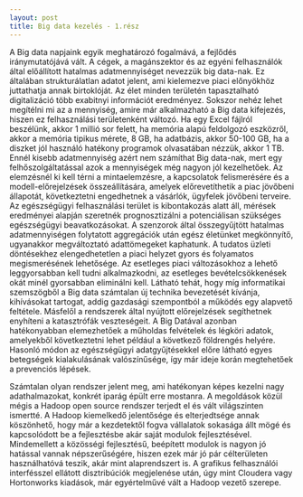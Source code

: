 ```yaml
---
layout: post
title: Big data kezelés - 1.rész
---
```


A Big data napjaink egyik meghatározó fogalmává, a fejlődés iránymutatójává vált. A cégek, a magánszektor és az egyéni felhasználók által előállított hatalmas adatmennyiséget nevezzük big data-nak. Ez általában strukturálatlan adatot jelent, ami kielemezve piaci előnyökhöz juttathatja annak birtoklóját. Az élet minden területén tapasztalható digitalizáció több exabitnyi információt eredményez. Sokszor nehéz lehet megítélni mi az a mennyiség, amire már alkalmazható a Big data kifejezés, hiszen ez felhasználási területenként változó. Ha egy Excel fájlról beszélünk, akkor 1 millió sor felett, ha memória alapú feldolgozó eszközről, akkor a memória tipikus mérete, 8 GB, ha adatbázis, akkor 50-100 GB, ha a diszket jól használó hatékony programok olvasatában nézzük, akkor 1 TB. Ennél kisebb adatmennyiség azért nem számíthat Big data-nak, mert egy felhőszolgáltatással azok a mennyiségek még nagyon jól kezelhetőek.
Az elemzésnél ki kell térni a mintaelemzésre, a kapcsolatok felismerésére és a modell-előrejelzések összeállítására, amelyek előrevetíthetik a piac jövőbeni állapotát, következtetni engedhetnek a vásárlók, ügyfelek jövőbeni terveire. Az egészségügyi felhasználási terület is kibontakozás alatt áll, mérések eredményei alapján szeretnék prognosztizálni a potenciálisan szükséges egészségügyi beavatkozásokat. A szenzorok által összegyűjtött hatalmas adatmennyiségen folytatott aggregációk után egész életünket megkönnyítő, ugyanakkor megváltoztató adattömegeket kaphatunk.
A tudatos üzleti döntésekhez elengedhetetlen a piaci helyzet gyors és folyamatos megismerésének lehetősége. Az esetleges piaci változásokhoz a lehető leggyorsabban kell tudni alkalmazkodni, az esetleges bevételcsökkenések okát minél gyorsabban eliminálni kell. Látható tehát, hogy míg informatikai szemszögből a Big data számtalan új technika bevezetését kívánja, kihívásokat tartogat, addig gazdasági szempontból a működés egy alapvető feltétele. Másfelől a rendszerek által nyújtott előrejelzések segíthetnek enyhíteni a katasztrófák veszteségeit. A Big Datával azonban hatékonyabban elemezhetőek a műholdas felvételek és légköri adatok, amelyekből következtetni lehet például a következő földrengés helyére. Hasonló módon az egészségügyi adatgyűjtésekkel előre látható egyes betegségek kialakulásának valószínűsége, így már ideje korán megtehetőek a prevenciós lépések.

Számtalan olyan rendszer jelent meg, ami hatékonyan képes kezelni nagy adathalmazokat, konkrét iparág épült erre mostanra. A megoldások közül mégis a Hadoop open source rendszer terjedt el és vált világszinten ismertté. A Hadoop kiemelkedő jelentősége és elterjedtsége annak köszönhető, hogy már a kezdetektől fogva vállalatok sokasága állt mögé és kapcsolódott be a fejlesztésbe akár saját modulok fejlesztésével. Mindemellett a közösségi fejlesztésű, beépített modulok is nagyon jó hatással vannak népszerűségére, hiszen ezek már jó pár célterületen használhatóvá teszik, akár mint alaprendszert is. A grafikus felhasználói interfésszel ellátott disztribúciók megjelenése után, úgy mint Cloudera vagy Hortonworks kiadások, már egyértelművé vált a Hadoop vezető szerepe.
